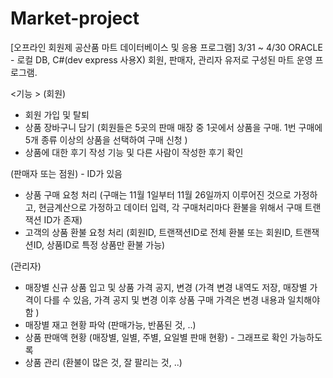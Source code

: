 # Market-project
[오프라인 회원제 공산품 마트 데이터베이스 및 응용 프로그램] 3/31 ~ 4/30
ORACLE - 로컬 DB, C#(dev express 사용X)
회원, 판매자, 관리자 유저로 구성된 마트 운영 프로그램.

<기능 >
(회원)
- 회원 가입 및 탈퇴
- 상품 장바구니 담기 (회원들은 5곳의 판매 매장 중 1곳에서 상품을 구매. 1번 구매에 5개 종류 이상의 상품을 선택하여 구매 신청 )
- 상품에 대한 후기 작성 기능 및 다른 사람이 작성한 후기 확인 

(판매자 또는 점원) -  ID가 있음
- 상품 구매 요청 처리 (구매는 11월 1일부터 11월 26일까지 이루어진 것으로 가정하고, 현금계산으로 가정하고 데이터 입력, 각 구매처리마다 환불을 위해서 구매 트랜잭션  ID가 존재)
- 고객의 상품 환불 요청 처리 (회원ID, 트랜잭션ID로 전체 환불 또는 회원ID, 트랜잭션ID, 상품ID로 특정 상품만 환불 가능)

(관리자)
- 매장별 신규 상품 입고 및 상품 가격 공지, 변경 
   (가격 변경 내역도 저장, 매장별 가격이 다를 수 있음, 
    가격 공지 및 변경 이후 상품 구매 가격은 변경 내용과 일치해야 함 )
- 매장별 재고 현황 파악 (판매가능, 반품된 것, ..)
- 상품 판매액 현황 (매장별, 일별, 주별, 요일별 판매 현황) - 그래프로 확인 가능하도록
- 상품 관리 (환불이 많은 것, 잘 팔리는 것, ..)
